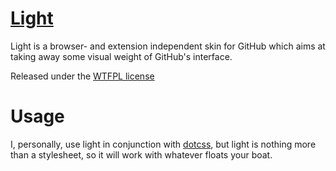 # [Light](https://github.com/hnrch02/light)

Light is a browser- and extension independent skin for GitHub which aims at taking away some visual weight of GitHub's interface.

Released under the [WTFPL license](LICENSE)

# Usage

I, personally, use light in conjunction with [dotcss](https://github.com/stewart/dotcss), but light is nothing more than a stylesheet, so it will work with whatever floats your boat.